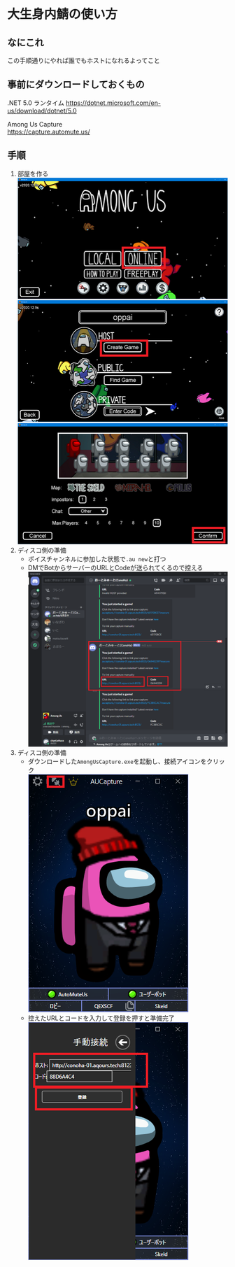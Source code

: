 # 大生身内鯖の使い方

## なにこれ

この手順通りにやれば誰でもホストになれるよってこと

## 事前にダウンロードしておくもの

.NET 5.0 ランタイム
https://dotnet.microsoft.com/en-us/download/dotnet/5.0

Among Us Capture  
https://capture.automute.us/


## 手順

1. 部屋を作る  
  ![1](image/1.png)  
  ![2](image/2.png)  
  ![3](image/3.png)  
1. ディスコ側の準備
     - ボイスチャンネルに参加した状態で`.au new`と打つ
     - DMでBotからサーバーのURLとCodeが送られてくるので控える  
          ![4](image/4.png)
1. ディスコ側の準備
     - ダウンロードした`AmongUsCapture.exe`を起動し、接続アイコンをクリック  
        ![5](image/5.png)
     - 控えたURLとコードを入力して登録を押すと準備完了  
        ![6](image/6.png)
